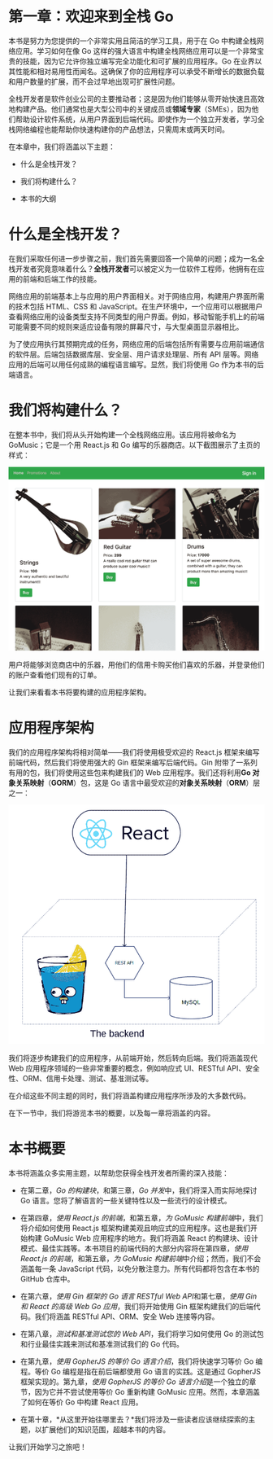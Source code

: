 # 第一章：欢迎来到全栈 Go

本书是努力为您提供的一个非常实用且简洁的学习工具，用于在 Go 中构建全栈网络应用。学习如何在像 Go 这样的强大语言中构建全栈网络应用可以是一个非常宝贵的技能，因为它允许你独立编写完全功能化和可扩展的应用程序。Go 在业界以其性能和相对易用性而闻名。这确保了你的应用程序可以承受不断增长的数据负载和用户数量的扩展，而不会过早地出现可扩展性问题。

全栈开发者是软件创业公司的主要推动者；这是因为他们能够从零开始快速且高效地构建产品。他们通常也是大型公司中的关键成员或**领域专家**（SMEs），因为他们帮助设计软件系统，从用户界面到后端代码。即使作为一个独立开发者，学习全栈网络编程也能帮助你快速构建你的产品想法，只需周末或两天时间。

在本章中，我们将涵盖以下主题：

+   什么是全栈开发？

+   我们将构建什么？

+   本书的大纲

# 什么是全栈开发？

在我们采取任何进一步步骤之前，我们首先需要回答一个简单的问题；成为一名全栈开发者究竟意味着什么？**全栈开发者**可以被定义为一位软件工程师，他拥有在应用的前端和后端工作的技能。

网络应用的前端基本上与应用的用户界面相关。对于网络应用，构建用户界面所需的技术包括 HTML、CSS 和 JavaScript。在生产环境中，一个应用可以根据用户查看网络应用的设备类型支持不同类型的用户界面。例如，移动智能手机上的前端可能需要不同的规则来适应设备有限的屏幕尺寸，与大型桌面显示器相比。

为了使应用执行其预期完成的任务，网络应用的后端包括所有需要与应用前端通信的软件层。后端包括数据库层、安全层、用户请求处理层、所有 API 层等。网络应用的后端可以用任何成熟的编程语言编写。显然，我们将使用 Go 作为本书的后端语言。

# 我们将构建什么？

在整本书中，我们将从头开始构建一个全栈网络应用。该应用将被命名为 GoMusic；它是一个用 React.js 和 Go 编写的乐器商店。以下截图展示了主页的样式：

![图片](img/9774aa49-5ffa-4865-9a32-f068dd7a5529.png)

用户将能够浏览商店中的乐器，用他们的信用卡购买他们喜欢的乐器，并登录他们的账户查看他们现有的订单。

让我们来看看本书将要构建的应用程序架构。

# 应用程序架构

我们的应用程序架构将相对简单——我们将使用极受欢迎的 React.js 框架来编写前端代码，然后我们将使用强大的 Gin 框架来编写后端代码。Gin 附带了一系列有用的包，我们将使用这些包来构建我们的 Web 应用程序。我们还将利用**Go 对象关系映射**（**GORM**）包，这是 Go 语言中最受欢迎的**对象关系映射**（**ORM**）层之一：

![图片](img/2ae44141-1450-4865-82be-1f0bb16c515c.png)

我们将逐步构建我们的应用程序，从前端开始，然后转向后端。我们将涵盖现代 Web 应用程序领域的一些非常重要的概念，例如响应式 UI、RESTful API、安全性、ORM、信用卡处理、测试、基准测试等。

在介绍这些不同主题的同时，我们将涵盖构建应用程序所涉及的大多数代码。

在下一节中，我们将游览本书的概要，以及每一章将涵盖的内容。

# 本书概要

本书将涵盖众多实用主题，以帮助您获得全栈开发者所需的深入技能：

+   在第二章，*Go 的构建块*，和第三章，*Go 并发*中，我们将深入而实际地探讨 Go 语言。您将了解语言的一些关键特性以及一些流行的设计模式。

+   在第四章，*使用 React.js 的前端*，和第五章，*为 GoMusic 构建前端*中，我们将介绍如何使用 React.js 框架构建美观且响应式的应用程序。这也是我们开始构建 GoMusic Web 应用程序的地方。我们将涵盖 React 的构建块、设计模式、最佳实践等。本书项目的前端代码的大部分内容将在第四章，*使用 React.js 的前端*，和第五章，*为 GoMusic 构建前端*中介绍；然而，我们不会涵盖每一条 JavaScript 代码，以免分散注意力。所有代码都将包含在本书的 GitHub 仓库中。

+   在第六章，*使用 Gin 框架的 Go 语言 RESTful Web API*和第七章，*使用 Gin 和 React 的高级 Web Go 应用*，我们将开始使用 Gin 框架构建我们的后端代码。我们将涵盖 RESTful API、ORM、安全 Web 连接等内容。

+   在第八章，*测试和基准测试您的 Web API*，我们将学习如何使用 Go 的测试包和行业最佳实践来测试和基准测试我们的 Go 代码。

+   在第九章，*使用 GopherJS 的等价 Go 语言介绍*，我们将快速学习等价 Go 编程。等价 Go 编程是指在前后端都使用 Go 语言的实践。这是通过 GopherJS 框架实现的。第九章，*使用 GopherJS 的等价 Go 语言介绍*是一个独立的章节，因为它并不尝试使用等价 Go 重新构建 GoMusic 应用。然而，本章涵盖了如何在等价 Go 中构建 React 应用。

+   在第十章，*从这里开始往哪里去？*我们将涉及一些读者应该继续探索的主题，以扩展他们的知识范围，超越本书的内容。

让我们开始学习之旅吧！
